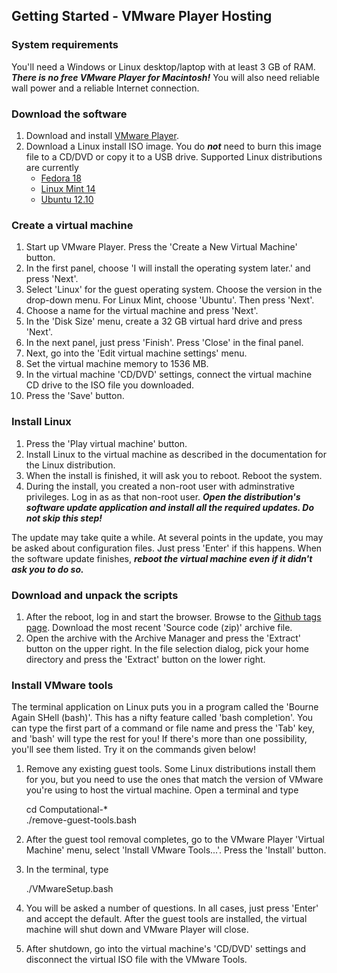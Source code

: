 ## Getting Started - VMware Player Hosting

### System requirements
You'll need a Windows or Linux desktop/laptop with at least 3 GB of RAM. ***There is no free VMware Player for Macintosh!*** You will also need reliable wall power and a reliable Internet connection.

### Download the software
1. Download and install [VMware Player](http://www.vmware.com/products/player/).
1. Download a Linux install ISO image. You do ***not*** need to burn this image file to a CD/DVD or copy it to a USB drive. Supported Linux distributions are currently
    * [Fedora 18](https://fedoraproject.org/en/get-fedora)<br>
    * [Linux Mint 14](http://www.linuxmint.com/download.php)<br>
    * [Ubuntu 12.10](http://www.ubuntu.com/download)<br>

### Create a virtual machine
1. Start up VMware Player. Press the 'Create a New Virtual Machine' button.
1. In the first panel, choose 'I will install the operating system later.' and press 'Next'.
1. Select 'Linux' for the guest operating system. Choose the version in the drop-down menu. For Linux Mint, choose 'Ubuntu'. Then press 'Next'.
1. Choose a name for the virtual machine and press 'Next'.
1. In the 'Disk Size' menu, create a 32 GB virtual hard drive and press 'Next'.
1. In the next panel, just press 'Finish'. Press 'Close' in the final panel.
1. Next, go into the 'Edit virtual machine settings' menu.
1. Set the virtual machine memory to 1536 MB.
1. In the virtual machine 'CD/DVD' settings, connect the virtual machine CD drive to the ISO file you downloaded.
1. Press the 'Save' button.

### Install Linux
1. Press the 'Play virtual machine' button.
1. Install Linux to the virtual machine as described in the documentation for the Linux distribution.
1. When the install is finished, it will ask you to reboot. Reboot the system.
1. During the install, you created a non-root user with adminstrative privileges. Log in as as that non-root user. ***Open the distribution's software update application and install all the required updates. Do not skip this step!***

The update may take quite a while. At several points in the update, you may be asked about configuration files. Just press 'Enter' if this happens. When the software update finishes, ***reboot the virtual machine even if it didn't ask you to do so.***

### Download and unpack the scripts
1. After the reboot, log in and start the browser. Browse to the [Github tags page](http://j.mp/CompJournBench). Download the most recent 'Source code (zip)' archive file. 
1. Open the archive with the Archive Manager and press the 'Extract' button on the upper right. In the file selection dialog, pick your home directory and press the 'Extract' button on the lower right.

### Install VMware tools
The terminal application on Linux puts you in a program called the 'Bourne Again SHell (bash)'. This has a nifty feature called 'bash completion'. You can type the first part of a command or file name and press the 'Tab' key, and 'bash' will type the rest for you! If there's more than one possibility, you'll see them listed. Try it on the commands given below!

1. Remove any existing guest tools. Some Linux distributions install them for you, but you need to use the ones that match the version of VMware you're using to host the virtual machine. Open a terminal and type

	cd Computational-*<br>
	./remove-guest-tools.bash<br>
1. After the guest tool removal completes, go to the VMware Player 'Virtual Machine' menu, select 'Install VMware Tools...'. Press the 'Install' button.
1. In the terminal, type

	./VMwareSetup.bash<br>
1. You will be asked a number of questions. In all cases, just press 'Enter' and accept the default. After the guest tools are installed, the virtual machine will shut down and VMware Player will close.
1. After shutdown, go into the virtual machine's 'CD/DVD' settings and disconnect the virtual ISO file with the VMware Tools.
